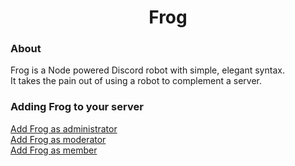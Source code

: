 <h1 align="center">Frog</h1>

<h3>About</h3>
Frog is a Node powered Discord robot with simple, elegant syntax.<br />
It takes the pain out of using a robot to complement a server.

<h3>Adding Frog to your server</h3>
<a href="https://discordapp.com/api/oauth2/authorize?client_id=590234071461003265&permissions=8&scope=bot" target="_blank">Add Frog as administrator</a><br />
<a href="https://discordapp.com/api/oauth2/authorize?client_id=590234071461003265&permissions=536345927&scope=bot" target="_blank">Add Frog as moderator</a><br />
<a href="https://discordapp.com/api/oauth2/authorize?client_id=590234071461003265&permissions=120966208&scope=bot" target="_blank">Add Frog as member</a>
